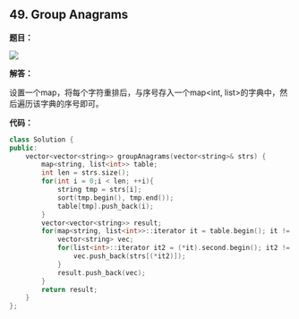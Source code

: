 ## 49. Group Anagrams

**题目：**

![](http://p9zl5r4hu.bkt.clouddn.com/2018-11-08leet_49.png)

**解答：**

设置一个map，将每个字符重排后，与序号存入一个map<int, list<int>>的字典中，然后遍历该字典的序号即可。

**代码：**

```cpp
class Solution {
public:
    vector<vector<string>> groupAnagrams(vector<string>& strs) {
        map<string, list<int>> table;
        int len = strs.size();
        for(int i = 0;i < len; ++i){
            string tmp = strs[i];
            sort(tmp.begin(), tmp.end());
            table[tmp].push_back(i);
        }
        vector<vector<string>> result;
        for(map<string, list<int>>::iterator it = table.begin(); it != table.end(); ++it){
            vector<string> vec;
            for(list<int>::iterator it2 = (*it).second.begin(); it2 != (*it).second.end(); ++it2){
                vec.push_back(strs[(*it2)]);
            }
            result.push_back(vec);
        }
        return result;
    }
};
```

